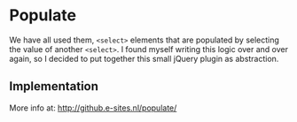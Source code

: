 Populate
=====

We have all used them, `<select>` elements that are populated by selecting the value of another `<select>`.
I found myself writing this logic over and over again, so I decided to put together this small jQuery plugin as abstraction.

## Implementation

More info at: http://github.e-sites.nl/populate/
